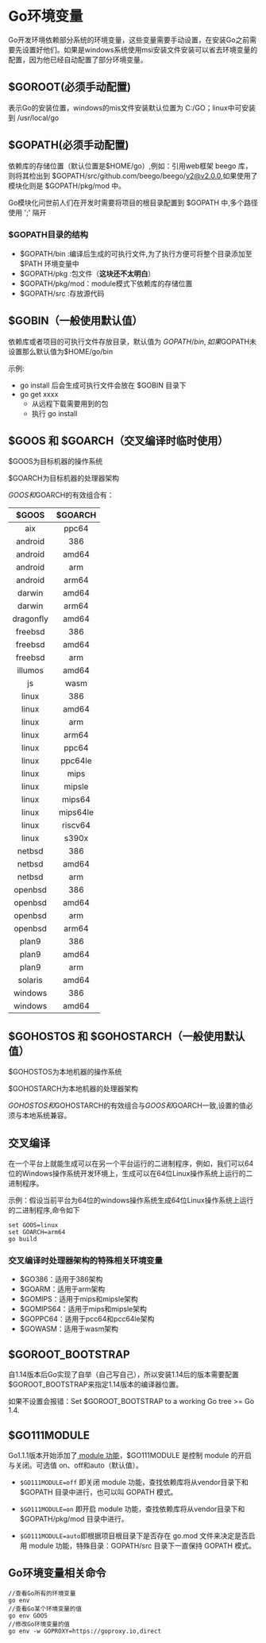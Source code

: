 # Go环境变量

Go开发环境依赖部分系统的环境变量，这些变量需要手动设置，在安装Go之前需要先设置好他们。如果是windows系统使用msi安装文件安装可以省去环境变量的配置，因为他已经自动配置了部分环境变量。

## $GOROOT(必须手动配置)
表示Go的安装位置，windows的mis文件安装默认位置为 C:/GO；linux中可安装到 /usr/local/go

## $GOPATH(必须手动配置)
依赖库的存储位置（默认位置是$HOME/go）,例如：引用web框架 beego 库，则将其检出到 $GOPATH/src/github.com/beego/beego/v2@v2.0.0,如果使用了模块化则是 $GOPATH/pkg/mod 中。

Go模块化问世前人们在开发时需要将项目的根目录配置到 $GOPATH 中,多个路径使用 ';' 隔开

### $GOPATH目录的结构
- $GOPATH/bin	:编译后生成的可执行文件,为了执行方便可将整个目录添加至 $PATH 环境变量中
- $GOPATH/pkg	:包文件（**这块还不太明白**）
- $GOPATH/pkg/mod：module模式下依赖库的存储位置
- $GOPATH/src	:存放源代码

## $GOBIN（一般使用默认值）
依赖库或者项目的可执行文件存放目录，默认值为 $GOPATH/bin,如果$GOPATH未设置那么默认值为$HOME/go/bin

示例: 

- go install 后会生成可执行文件会放在 $GOBIN 目录下
- go get xxxx 
	- 从远程下载需要用到的包
	- 执行 go install

## $GOOS 和 $GOARCH（交叉编译时临时使用）
$GOOS为目标机器的操作系统

$GOARCH为目标机器的处理器架构

$GOOS和$GOARCH的有效组合有：

|$GOOS|$GOARCH|
|:-:|:-:|
|aix|ppc64|
|android|386|
|android|amd64|
|android|arm|
|android|arm64|
|darwin|amd64|
|darwin|arm64|
|dragonfly|amd64|
|freebsd|386|
|freebsd|amd64|
|freebsd|arm|
|illumos|amd64|
|js|wasm|
|linux|386|
|linux|amd64|
|linux|arm|
|linux|arm64|
|linux|ppc64|
|linux|ppc64le|
|linux|mips|
|linux|mipsle|
|linux|mips64|
|linux|mips64le|
|linux|riscv64|
|linux|s390x|
|netbsd|386|
|netbsd|amd64|
|netbsd|arm|
|openbsd|386|
|openbsd|amd64|
|openbsd|arm|
|openbsd|arm64|
|plan9|386|
|plan9|amd64|
|plan9|arm|
|solaris|amd64|
|windows|386|
|windows|amd64|

## $GOHOSTOS 和 $GOHOSTARCH（一般使用默认值）
$GOHOSTOS为本地机器的操作系统

$GOHOSTARCH为本地机器的处理器架构

$GOHOSTOS和$GOHOSTARCH的有效组合与$GOOS和$GOARCH一致,设置的值必须与本地系统兼容。

## 交叉编译
在一个平台上就能生成可以在另一个平台运行的二进制程序，例如，我们可以64位的Windows操作系统开发环境上，生成可以在64位Linux操作系统上运行的二进制程序。

示例：假设当前平台为64位的windows操作系统生成64位Linux操作系统上运行的二进制程序,命令如下
```
set GOOS=linux
set GOARCH=arm64
go build
```
### 交叉编译时处理器架构的特殊相关环境变量
- $GO386：适用于386架构
- $GOARM：适用于arm架构
- $GOMIPS：适用于mips和mipsle架构
- $GOMIPS64：适用于mips和mipsle架构
- $GOPPC64：适用于pcc64和pcc64le架构
- $GOWASM：适用于wasm架构

## $GOROOT_BOOTSTRAP
自1.14版本后Go实现了自举（自己写自己），所以安装1.14后的版本需要配置$GOROOT_BOOTSTRAP来指定1.14版本的编译器位置。

如果不设置会报错：Set $GOROOT_BOOTSTRAP to a working Go tree >= Go 1.4.

## $GO111MODULE
Go1.1.1版本开始添加了[ module 功能](./mod.md)，$GO111MODULE 是控制 module 的开启与关闭。可选值 on、off和auto（默认值）。

- `$GO111MODULE=off` 即关闭 module 功能，查找依赖库将从vendor目录下和 $GOPATH 目录中进行，也可以叫 GOPATH 模式。

- `$GO111MODULE=on` 即开启 module 功能，查找依赖库将从vendor目录下和 $GOPATH/pkg/mod 目录中进行。

- `$GO111MODULE=auto`即根据项目根目录下是否存在 go.mod 文件来决定是否启用 module 功能，特殊目录：GOPATH/src 目录下一直保持 GOPATH 模式。

## Go环境变量相关命令
```
//查看Go所有的环境变量
go env
//查看Go某个环境变量的值
go env GOOS
//修改Go环境变量的值
go env -w GOPROXY=https://goproxy.io,direct
```
